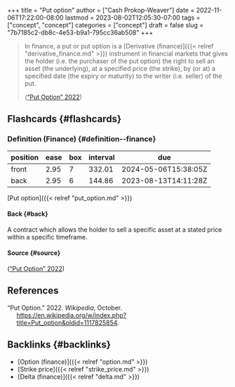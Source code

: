 +++
title = "Put option"
author = ["Cash Prokop-Weaver"]
date = 2022-11-06T17:22:00-08:00
lastmod = 2023-08-02T12:05:30-07:00
tags = ["concept", "concept"]
categories = ["concept"]
draft = false
slug = "7b7185c2-db8c-4e53-b9a1-795cc36ab508"
+++

> In finance, a put or put option is a [Derivative (finance)]({{< relref "derivative_finance.md" >}}) instrument in financial markets that gives the holder (i.e. the purchaser of the put option) the right to sell an asset (the underlying), at a specified price (the strike), by (or at) a specified date (the expiry or maturity) to the writer (i.e. seller) of the put.
>
> (<a href="#citeproc_bib_item_1">“Put Option” 2022</a>)


## Flashcards {#flashcards}


### Definition (Finance) {#definition--finance}

| position | ease | box | interval | due                  |
|----------|------|-----|----------|----------------------|
| front    | 2.95 | 7   | 332.01   | 2024-05-06T15:38:05Z |
| back     | 2.95 | 6   | 144.86   | 2023-08-13T14:11:28Z |

[Put option]({{< relref "put_option.md" >}})


#### Back {#back}

A contract which allows the holder to sell a specific asset at a stated price within a specific timeframe.


#### Source {#source}

(<a href="#citeproc_bib_item_1">“Put Option” 2022</a>)

## References

<style>.csl-entry{text-indent: -1.5em; margin-left: 1.5em;}</style><div class="csl-bib-body">
  <div class="csl-entry"><a id="citeproc_bib_item_1"></a>“Put Option.” 2022. <i>Wikipedia</i>, October. <a href="https://en.wikipedia.org/w/index.php?title=Put_option&oldid=1117825854">https://en.wikipedia.org/w/index.php?title=Put_option&#38;oldid=1117825854</a>.</div>
</div>


## Backlinks {#backlinks}

-   [Option (finance)]({{< relref "option.md" >}})
-   [Strike price]({{< relref "strike_price.md" >}})
-   [Delta (finance)]({{< relref "delta.md" >}})
